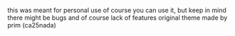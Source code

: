 this was meant for personal use
of course you can use it, but keep in mind there might be bugs and of course lack of features
original theme made by prim (ca25nada)
